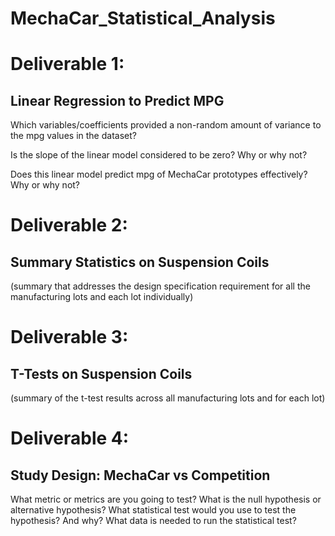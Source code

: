 # MechaCar_Statistical_Analysis

# Deliverable 1:   
## Linear Regression to Predict MPG

Which variables/coefficients provided a non-random amount of variance to the mpg values in the dataset?

Is the slope of the linear model considered to be zero? Why or why not?

Does this linear model predict mpg of MechaCar prototypes effectively? Why or why not?

# Deliverable 2:
## Summary Statistics on Suspension Coils
(summary that addresses the design specification requirement for all the manufacturing lots and each lot individually)



# Deliverable 3:
## T-Tests on Suspension Coils
(summary of the t-test results across all manufacturing lots and for each lot)


# Deliverable 4:
## Study Design: MechaCar vs Competition
What metric or metrics are you going to test?
What is the null hypothesis or alternative hypothesis?
What statistical test would you use to test the hypothesis? And why?
What data is needed to run the statistical test?
